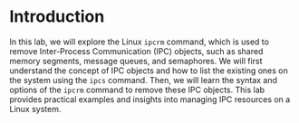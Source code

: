 # Introduction

In this lab, we will explore the Linux `ipcrm` command, which is used to remove Inter-Process Communication (IPC) objects, such as shared memory segments, message queues, and semaphores. We will first understand the concept of IPC objects and how to list the existing ones on the system using the `ipcs` command. Then, we will learn the syntax and options of the `ipcrm` command to remove these IPC objects. This lab provides practical examples and insights into managing IPC resources on a Linux system.
